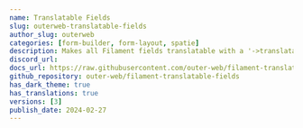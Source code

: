```yaml
---
name: Translatable Fields
slug: outerweb-translatable-fields
author_slug: outerweb
categories: [form-builder, form-layout, spatie]
description: Makes all Filament fields translatable with a '->translatable()' macro.
discord_url: 
docs_url: https://raw.githubusercontent.com/outer-web/filament-translatable-fields/main/README.md
github_repository: outer-web/filament-translatable-fields
has_dark_theme: true
has_translations: true
versions: [3]
publish_date: 2024-02-27
---
```

